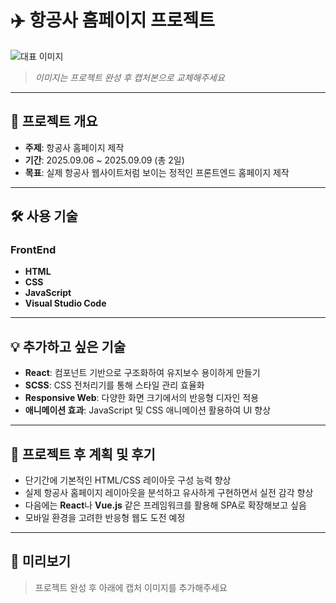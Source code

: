# ✈️ 항공사 홈페이지 프로젝트

![대표 이미지](https://via.placeholder.com/1000x400.png?text=%ED%95%AD%EA%B3%B5%EC%82%AC+%ED%99%88%ED%8E%98%EC%9D%B4%EC%A7%80+%ED%94%84%EB%A1%9C%EC%A0%9D%ED%8A%B8)  
> *이미지는 프로젝트 완성 후 캡처본으로 교체해주세요*

---

## 📌 프로젝트 개요
- **주제**: 항공사 홈페이지 제작  
- **기간**: 2025.09.06 ~ 2025.09.09 (총 2일)  
- **목표**: 실제 항공사 웹사이트처럼 보이는 정적인 프론트엔드 홈페이지 제작  

---

## 🛠️ 사용 기술

### FrontEnd
- **HTML**
- **CSS**
- **JavaScript**
- **Visual Studio Code**

---

## 💡 추가하고 싶은 기술
- **React**: 컴포넌트 기반으로 구조화하여 유지보수 용이하게 만들기  
- **SCSS**: CSS 전처리기를 통해 스타일 관리 효율화  
- **Responsive Web**: 다양한 화면 크기에서의 반응형 디자인 적용  
- **애니메이션 효과**: JavaScript 및 CSS 애니메이션 활용하여 UI 향상  

---

## 🎯 프로젝트 후 계획 및 후기

- 단기간에 기본적인 HTML/CSS 레이아웃 구성 능력 향상
- 실제 항공사 홈페이지 레이아웃을 분석하고 유사하게 구현하면서 실전 감각 향상
- 다음에는 **React**나 **Vue.js** 같은 프레임워크를 활용해 SPA로 확장해보고 싶음
- 모바일 환경을 고려한 반응형 웹도 도전 예정

---

## 📸 미리보기

> 프로젝트 완성 후 아래에 캡처 이미지를 추가해주세요

